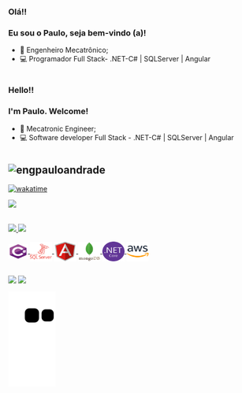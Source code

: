 ### Olá!! 

### Eu sou o Paulo, seja bem-vindo (a)!


- :construction_worker: Engenheiro Mecatrônico;
- :computer: Programador Full Stack- .NET-C# | SQLServer | Angular

#
### Hello!! 

### I'm Paulo. Welcome!


- :construction_worker: Mecatronic Engineer;
- :computer: Software developer Full Stack - .NET-C# | SQLServer | Angular


#
   ## <img src="https://komarev.com/ghpvc/?username=engpauloandrade&color=green" alt="engpauloandrade" />
   [![wakatime](https://wakatime.com/badge/user/75e04c6a-674e-452a-8d7d-4fc5400a2034.svg)](https://wakatime.com/@75e04c6a-674e-452a-8d7d-4fc5400a2034)
   <p align="left"> <img src="https://github-readme-stats.vercel.app/api/wakatime?username=deandradeph&theme=dracula&layout=compact" />


##

<div>
  <a href="https://github.com/engpauloandrade">
  <img height="180em" src="https://github-readme-stats.vercel.app/api?username=engpauloandrade&show_icons=true&theme=dracula&include_all_commits=true&count_private=true"/>
  <img height="180em" src="https://github-readme-stats.vercel.app/api/top-langs/?username=engpauloandrade&layout=compact&langs_count=7&theme=dracula"/>
</div>
  
  <div style="display: inline_block"><br>


  <img align="center" alt="Paulo-csharp" height="30" width="40" src="https://github.com/devicons/devicon/blob/master/icons/csharp/csharp-original.svg">
     
  <img align="center" alt="Paulo-sqlserver" height="40" width="45" src="https://github.com/devicons/devicon/blob/master/icons/microsoftsqlserver/microsoftsqlserver-plain-wordmark.svg">
     
  <img align="center" alt="Paulo-android" height="40" width="45" src="https://github.com/devicons/devicon/blob/master/icons/angularjs/angularjs-original.svg">
     
  <img align="center" alt="Paulo-android" height="40" width="45" src="https://github.com/devicons/devicon/blob/master/icons/mongodb/mongodb-original-wordmark.svg">
  
  <img align="center" alt="Paulo-android" height="40" width="45" src="https://github.com/devicons/devicon/blob/master/icons/dotnetcore/dotnetcore-original.svg">
  
  <img align="center" alt="Paulo-android" height="40" width="45" src="https://github.com/devicons/devicon/blob/master/icons/amazonwebservices/amazonwebservices-original-wordmark.svg">   
     
     
</div>
  
  ##
  
  </div>
  <a href="https://www.linkedin.com/in/paulo-andrade-7b8917b3/" target="_blank"><img src="https://img.shields.io/badge/-LinkedIn-%230077B5?style=for-the-badge&logo=linkedin&logoColor=white" target="_blank"></a> 
  <a href = "mailto:deandradeph@gmail.com"><img src="https://img.shields.io/badge/-Gmail-%23333?style=for-the-badge&logo=gmail&logoColor=white" target="_blank"></a>
 
 
  ![Snake animation](https://github.com/rafaballerini/rafaballerini/blob/output/github-contribution-grid-snake.svg)
 

